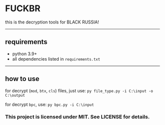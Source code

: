 # FUCKBR

this is the decryption tools for BLACK RUSSIA!

---

## requirements
 
- python 3.9+
- all dependencies listed in `requirements.txt`

---

## how to use

for decrypt (`mod`, `btx`, `cls`) files, just use:
```py file_type.py -i C:\input -o C:\output```

for decrypt `bpc`, use:
```py bpc.py -i C:\input```

### This project is licensed under MIT. See LICENSE for details.